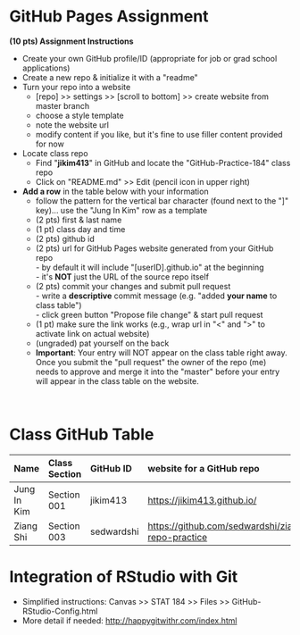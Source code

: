  
# GitHub Pages Assignment

**(10 pts) Assignment Instructions**

- Create your own GitHub profile/ID (appropriate for job or grad school applications)  
- Create a new repo & initialize it with a "readme"   
- Turn your repo into a website  
    - [repo] >> settings >> [scroll to bottom] >> create website from master branch  
    - choose a style template 
    - note the website url  
    - modify content if you like, but it's fine to use filler content provided for now  
- Locate class repo
    - Find "**jikim413**" in GitHub and locate the "GitHub-Practice-184" class repo
    - Click on "README.md" >> Edit (pencil icon in upper right)
- **Add a row** in the table below with your information 
    - follow the pattern for the vertical bar character (found next to the "]" key)... use the "Jung In Kim" row as a template
    - (2 pts) first & last name  
    - (1 pt) class day and time
    - (2 pts) github id  
    - (2 pts) url for GitHub Pages website generated from your GitHub repo   
            - by default it will include "[userID].github.io" at the beginning   
            - it's **NOT** just the URL of the source repo itself  
    - (2 pts) commit your changes and submit pull request   
            - write a **descriptive** commit message (e.g. "added **your name** to class table")  
            - click green button "Propose file change" & start pull request  
    - (1 pt) make sure the link works (e.g., wrap url in "<" and ">" to activate link on actual website)  
    - (ungraded) pat yourself on the back
    - **Important**: Your entry will NOT appear on the class table right away.  Once you submit the "pull request" the owner of the repo (me) needs to approve and merge it into the "master" before your entry will appear in the class table on the website. 

<br>

# Class GitHub Table 

|Name                     |Class Section        |GitHub ID             |website for a GitHub repo                                |  
|:------------------------|:--------------------|:---------------------|:--------------------------------------------------------|  
| Jung In Kim             | Section 001         | jikim413             | <https://jikim413.github.io/>                           |  
| Ziang Shi               | Section 003         | sedwardshi           | <https://github.com/sedwardshi/ziang-repo-practice>


# Integration of RStudio with Git

- Simplified instructions: Canvas >> STAT 184 >> Files >> GitHub-RStudio-Config.html  
- More detail if needed: <http://happygitwithr.com/index.html>


